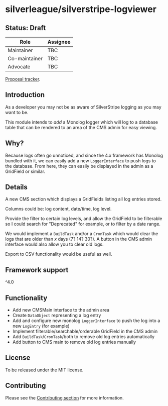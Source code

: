 # silverleague/silverstripe-logviewer

## Status: Draft

| Role | Assignee |
| ---- | --- |
| Maintainer | TBC |
| Co-maintainer | TBC |
| Advocate | TBC |

[Proposal tracker](https://github.com/silverleague/silverleague.github.io/issues/5).

## Introduction

As a developer you may not be as aware of SilverStripe logging as you may want to be.

This module intends to *add* a Monolog logger which will log to a database table that can be rendered to an area of the CMS admin for easy viewing.

## Why?

Because logs often go unnoticed, and since the 4.x framework has Monolog bundled with it, we can easily add a new `LoggerInterface` to push logs to the database. From here, they can easily be displayed in the admin as a GridField or similar.

## Details

A new CMS section which displays a GridFields listing all log entries stored.

Columns could be: log content, date/time, log level.

Provide the filter to certain log levels, and allow the GridField to be filterable so I could search for "Deprecated" for example, or to filter by a date range.

We would implement a `BuildTask` and/or a `CronTask` which would clear the logs that are older than *x* days (7? 14? 30?). A button in the CMS admin interface would also allow you to clear old logs.

Export to CSV functionality would be useful as well.

## Framework support

^4.0

## Functionality

* Add new CMSMain interface to the admin area
* Create `DataObject` representing a log entry
* Add and configure new monolog `LoggerInterface` to push the log into a new `LogEntry` (for example)
* Implement filterable/searchable/orderable GridField in the CMS admin
* Add `BuildTask`/`CronTask`/both to remove old log entries automatically
* Add button to CMS main to remove old log entries manually

## License

To be released under the MIT license.

## Contributing

Please see the [Contributing section](../#contributing) for more information.
